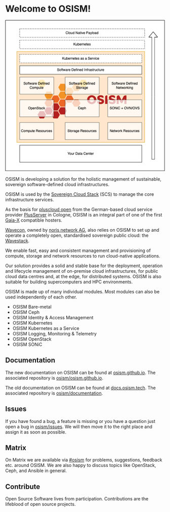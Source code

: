 # Welcome to OSISM!

<p align="center">
  <img src="https://raw.githubusercontent.com/osism/.github/main/profile/images/osism-overview.drawio.png" alt="OSISM overview" />
</p>

OSISM is developing a solution for the holistic management of sustainable, sovereign
software-defined cloud infrastructures.

OSISM is used by the [Sovereign Cloud Stack](https://scs.community/) (SCS) to manage
the core infrastructure services.

As the basis for [pluscloud open](https://www.plusserver.com/produkt/pluscloud-open/) from
the German-based cloud service provider [PlusServer](https://www.plusserver.com) in Cologne,
OSISM is an integral part of one of the first [Gaia-X](https://www.gaia-x.eu) compatible hosters.

[Wavecon](https://www.wavecon.de/de/), owned by [noris network AG](https://www.noris.de),
also relies on OSISM to set up and operate a completely open, standardised sovereign public
cloud: the [Wavestack](https://wavestack.cloud).

We enable fast, easy and consistent management and provisioning of compute, storage and
network resources to run cloud-native applications.

Our solution provides a solid and stable base for the deployment, operation and lifecycle
management of on-premise cloud infrastructures, for public cloud data centres and, at the edge,
for distributed systems. OSISM is also suitable for building supercomputers and HPC
environments.

OSISM is made up of many individual modules. Most modules can also be used independently of
each other.

* OSISM Bare-metal
* OSISM Ceph
* OSISM Identity & Access Management
* OSISM Kubernetes
* OSISM Kubernetes as a Service
* OSISM Logging, Monitoring & Telemetry
* OSISM OpenStack
* OSISM SONiC

## Documentation

The new documentation on OSISM can be found at [osism.github.io](https://osism.github.io/docs/intro/).
The associated repository is [osism/osism.github.io](https://github.com/osism/osism.github.io).

The old documentation on OSISM can be found at [docs.osism.tech](https://docs.osism.tech).
The associated repository is [osism/documentation](https://github.com/osism/documentation).

## Issues

If you have found a bug, a feature is missing or you have a question just open a bug in
[osism/issues](https://github.com/osism/issues). We will then move it to the
right place and assign it as soon as possible.

## Matrix

On Matrix we are available via [#osism](https://matrix.to/#/#osism:matrix.org) for problems,
suggestions, feedback etc. around OSISM. We are also happy to discuss topics like OpenStack,
Ceph, and Ansible in general.

## Contribute

Open Source Software lives from participation. Contributions are the lifeblood of open source
projects.
